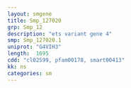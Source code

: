 ```yaml
---
layout: smgene
title: Smp_127020
grp: Smp_12
description: "ets variant gene 4"
smp: Smp_127020.1
uniprot: "G4VIH3"
length:  1695
cdd: "cl02599, pfam00178, smart00413"
kk: ns
categories: sm
---
```


